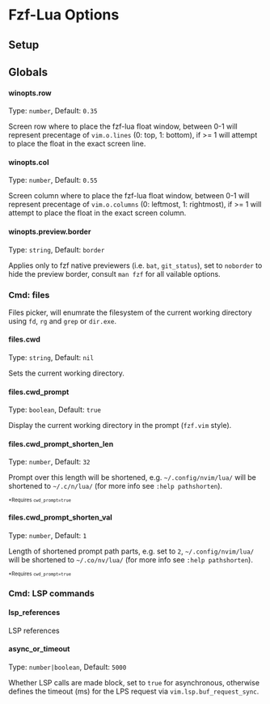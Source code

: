 # Fzf-Lua Options

## Setup

## Globals

#### winopts.row

Type: `number`, Default: `0.35`

Screen row where to place the fzf-lua float window, between 0-1 will represent precentage of `vim.o.lines` (0: top, 1: bottom), if >= 1 will attempt to place the float in the exact screen line.

#### winopts.col

Type: `number`, Default: `0.55`

Screen column where to place the fzf-lua float window, between 0-1 will represent precentage of `vim.o.columns` (0: leftmost, 1: rightmost), if >= 1 will attempt to place the float in the exact screen column.

#### winopts.preview.border

Type: `string`, Default: `border`

Applies only to fzf native previewers (i.e. `bat`, `git_status`), set to `noborder` to hide the preview border, consult `man fzf` for all vailable options.

### Cmd: files

Files picker, will enumrate the filesystem of the current working directory using `fd`, `rg` and `grep` or `dir.exe`.

#### files.cwd

Type: `string`, Default: `nil`

Sets the current working directory.

#### files.cwd_prompt

Type: `boolean`, Default: `true`

Display the current working directory in the prompt (`fzf.vim` style).

#### files.cwd_prompt_shorten_len

Type: `number`, Default: `32`

Prompt over this length will be shortened, e.g.  `~/.config/nvim/lua/` will be shortened to `~/.c/n/lua/` (for more info see `:help pathshorten`).

<sub><sup>*Requires `cwd_prompt=true`</sup></sub>

#### files.cwd_prompt_shorten_val

Type: `number`, Default: `1`

Length of shortened prompt path parts, e.g. set to `2`, `~/.config/nvim/lua/` will be shortened to `~/.co/nv/lua/` (for more info see `:help pathshorten`).

<sub><sup>*Requires `cwd_prompt=true`</sup></sub>

### Cmd: LSP commands

#### lsp_references

LSP references

#### async_or_timeout

Type: `number|boolean`, Default: `5000`

Whether LSP calls are made block, set to `true` for asynchronous, otherwise defines the timeout
(ms) for the LPS request via `vim.lsp.buf_request_sync`.

<!--- vim: set nospell: -->
